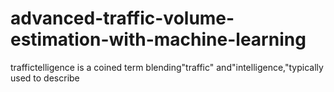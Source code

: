 # advanced-traffic-volume-estimation-with-machine-learning
traffictelligence is a coined term blending"traffic" and"intelligence,"typically used to describe
